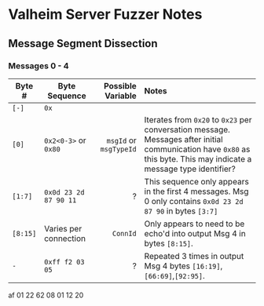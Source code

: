 # Valheim Server Fuzzer Notes

## Message Segment Dissection

### Messages 0 - 4

|Byte #|Byte Sequence|Possible Variable|Notes|
|---|---|---:|:---|
|<code>[-]</code>|`0x`| | |
|<code>[0]</code>|`0x2<0-3>` or `0x80`|`msgId` or `msgTypeId`|Iterates from `0x20` to `0x23` per conversation message. Messages after initial communication have `0x80` as this byte. This may indicate a message type identifier?|
|<code>[1:7]</code>|`0x0d 23 2d 87 90 11`| ? |This sequence only appears in the first 4 messages. Msg 0 only contains `0x0d 23 2d 87 90` in bytes `[3:7]` |
|<code>[8:15]</code>|Varies per connection| `ConnId` | Only appears to need to be echo'd into output Msg 4 in bytes `[8:15]`. |
|<code>-</code>|`0xff f2 03 05`| ? |Repeated 3 times in output Msg 4 bytes `[16:19]`,`[66:69]`,`[92:95]`.|
af 01 22 62 08 01 12 20